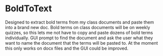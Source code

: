 # BoldToText
Designed to extract bold terms from my class documents and paste them into a brand new doc. Bold terms on class documents will be on weekly quizzes, so this lets me not have to copy and paste dozens of bold terms individually. GUI prompt to find the document and ask the user what they want to name the document that the terms will be pasted to. At the moment this only works on docx files and the GUI could be improved. 
